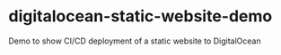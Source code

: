 # digitalocean-static-website-demo
Demo to show CI/CD deployment of a static website to DigitalOcean
